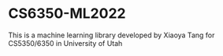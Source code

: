 # CS6350-ML2022
This is a machine learning library developed by Xiaoya Tang for CS5350/6350 in University of Utah
